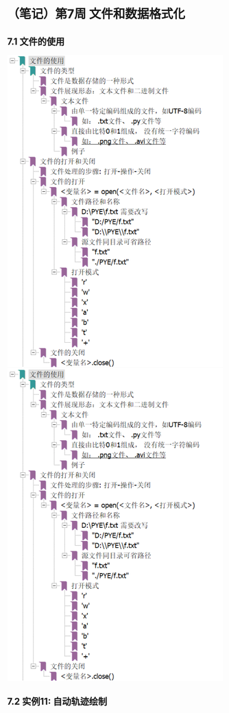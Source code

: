 # （笔记）第7周 文件和数据格式化

## 7.1 文件的使用

![](https://raw.githubusercontent.com/bobo6668/pythonMOOC/master/Pic/20200904101006.png)
![](https://raw.githubusercontent.com/bobo6668/pythonMOOC/master/Pic/20200904101006.png)

## 7.2 实例11: 自动轨迹绘制